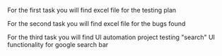 For the first task you will find excel file for the testing plan




For the second task you will find excel file for the bugs found 




For the third task you will find UI automation project testing "search" UI functionality for google search bar 
